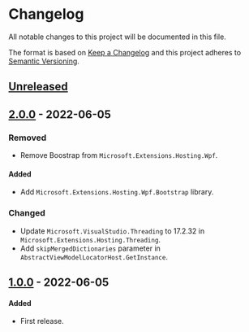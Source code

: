 # Changelog
All notable changes to this project will be documented in this file.

The format is based on [Keep a Changelog](http://keepachangelog.com/en/1.0.0/)
and this project adheres to [Semantic Versioning](http://semver.org/spec/v2.0.0.html).

## [Unreleased]

## [2.0.0] - 2022-06-05

### Removed
- Remove Boostrap from `Microsoft.Extensions.Hosting.Wpf`.
#### Added
- Add `Microsoft.Extensions.Hosting.Wpf.Bootstrap` library.
### Changed
- Update `Microsoft.VisualStudio.Threading` to 17.2.32 in `Microsoft.Extensions.Hosting.Threading`.
- Add `skipMergedDictionaries` parameter in `AbstractViewModelLocatorHost.GetInstance`.

## [1.0.0] - 2022-06-05
#### Added
- First release.


[Unreleased]: https://github.com/ScarletKuro/Microsoft.Extensions.Hosting.Wpf/compare/HEAD..2.0.0
[2.0.0]: https://github.com/ScarletKuro/Microsoft.Extensions.Hosting.Wpf/compare/1.0.0..2.0.0
[1.0.0]: https://github.com/ScarletKuro/Microsoft.Extensions.Hosting.Wpf/commits/1.0.0

